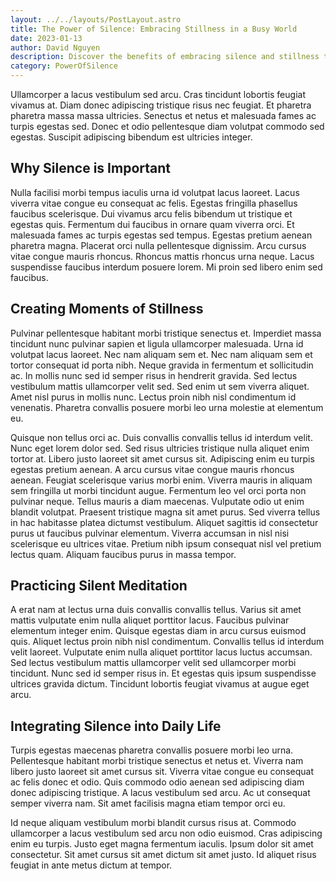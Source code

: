 ```yaml
---
layout: ../../layouts/PostLayout.astro
title: The Power of Silence: Embracing Stillness in a Busy World
date: 2023-01-13
author: David Nguyen
description: Discover the benefits of embracing silence and stillness through Zen meditation, even amidst a hectic lifestyle.
category: PowerOfSilence
---
```


Ullamcorper a lacus vestibulum sed arcu. Cras tincidunt lobortis feugiat vivamus at. Diam donec adipiscing tristique risus nec feugiat. Et pharetra pharetra massa massa ultricies. Senectus et netus et malesuada fames ac turpis egestas sed. Donec et odio pellentesque diam volutpat commodo sed egestas. Suscipit adipiscing bibendum est ultricies integer. 

## Why Silence is Important

Nulla facilisi morbi tempus iaculis urna id volutpat lacus laoreet. Lacus viverra vitae congue eu consequat ac felis. Egestas fringilla phasellus faucibus scelerisque. Dui vivamus arcu felis bibendum ut tristique et egestas quis. Fermentum dui faucibus in ornare quam viverra orci. Et malesuada fames ac turpis egestas sed tempus. Egestas pretium aenean pharetra magna. Placerat orci nulla pellentesque dignissim. Arcu cursus vitae congue mauris rhoncus. Rhoncus mattis rhoncus urna neque. Lacus suspendisse faucibus interdum posuere lorem. Mi proin sed libero enim sed faucibus.

## Creating Moments of Stillness

Pulvinar pellentesque habitant morbi tristique senectus et. Imperdiet massa tincidunt nunc pulvinar sapien et ligula ullamcorper malesuada. Urna id volutpat lacus laoreet. Nec nam aliquam sem et. Nec nam aliquam sem et tortor consequat id porta nibh. Neque gravida in fermentum et sollicitudin ac. In mollis nunc sed id semper risus in hendrerit gravida. Sed lectus vestibulum mattis ullamcorper velit sed. Sed enim ut sem viverra aliquet. Amet nisl purus in mollis nunc. Lectus proin nibh nisl condimentum id venenatis. Pharetra convallis posuere morbi leo urna molestie at elementum eu.

Quisque non tellus orci ac. Duis convallis convallis tellus id interdum velit. Nunc eget lorem dolor sed. Sed risus ultricies tristique nulla aliquet enim tortor at. Libero justo laoreet sit amet cursus sit. Adipiscing enim eu turpis egestas pretium aenean. A arcu cursus vitae congue mauris rhoncus aenean. Feugiat scelerisque varius morbi enim. Viverra mauris in aliquam sem fringilla ut morbi tincidunt augue. Fermentum leo vel orci porta non pulvinar neque. Tellus mauris a diam maecenas. Vulputate odio ut enim blandit volutpat. Praesent tristique magna sit amet purus. Sed viverra tellus in hac habitasse platea dictumst vestibulum. Aliquet sagittis id consectetur purus ut faucibus pulvinar elementum. Viverra accumsan in nisl nisi scelerisque eu ultrices vitae. Pretium nibh ipsum consequat nisl vel pretium lectus quam. Aliquam faucibus purus in massa tempor.

## Practicing Silent Meditation

A erat nam at lectus urna duis convallis convallis tellus. Varius sit amet mattis vulputate enim nulla aliquet porttitor lacus. Faucibus pulvinar elementum integer enim. Quisque egestas diam in arcu cursus euismod quis. Aliquet lectus proin nibh nisl condimentum. Convallis tellus id interdum velit laoreet. Vulputate enim nulla aliquet porttitor lacus luctus accumsan. Sed lectus vestibulum mattis ullamcorper velit sed ullamcorper morbi tincidunt. Nunc sed id semper risus in. Et egestas quis ipsum suspendisse ultrices gravida dictum. Tincidunt lobortis feugiat vivamus at augue eget arcu.

## Integrating Silence into Daily Life

Turpis egestas maecenas pharetra convallis posuere morbi leo urna. Pellentesque habitant morbi tristique senectus et netus et. Viverra nam libero justo laoreet sit amet cursus sit. Viverra vitae congue eu consequat ac felis donec et odio. Quis commodo odio aenean sed adipiscing diam donec adipiscing tristique. A lacus vestibulum sed arcu. Ac ut consequat semper viverra nam. Sit amet facilisis magna etiam tempor orci eu. 

Id neque aliquam vestibulum morbi blandit cursus risus at. Commodo ullamcorper a lacus vestibulum sed arcu non odio euismod. Cras adipiscing enim eu turpis. Justo eget magna fermentum iaculis. Ipsum dolor sit amet consectetur. Sit amet cursus sit amet dictum sit amet justo. Id aliquet risus feugiat in ante metus dictum at tempor.
